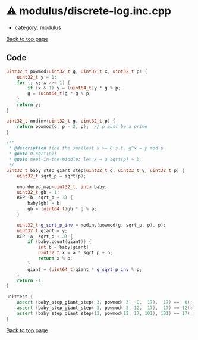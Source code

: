 <!-- mathjax config similar to math.stackexchange -->
<script type="text/javascript" async
  src="https://cdnjs.cloudflare.com/ajax/libs/mathjax/2.7.5/MathJax.js?config=TeX-MML-AM_CHTML">
</script>
<script type="text/x-mathjax-config">
  MathJax.Hub.Config({
    TeX: { equationNumbers: { autoNumber: "AMS" }},
    tex2jax: {
      inlineMath: [ ['$','$'] ],
      processEscapes: true
    },
    "HTML-CSS": { matchFontHeight: false },
    displayAlign: "left",
    displayIndent: "2em"
  });
</script>

<script type="text/javascript" src="https://cdnjs.cloudflare.com/ajax/libs/jquery/3.4.1/jquery.min.js"></script>
<script src="https://cdn.jsdelivr.net/npm/jquery-balloon-js@1.1.2/jquery.balloon.min.js" integrity="sha256-ZEYs9VrgAeNuPvs15E39OsyOJaIkXEEt10fzxJ20+2I=" crossorigin="anonymous"></script>
<script type="text/javascript" src="../../assets/js/copy-button.js"></script>
<link rel="stylesheet" href="../../assets/css/copy-button.css" />


# :warning: modulus/discrete-log.inc.cpp
* category: modulus


[Back to top page](../../index.html)



## Code
```cpp
uint32_t powmod(uint32_t g, uint32_t x, uint32_t p) {
    uint32_t y = 1;
    for (; x; x >>= 1) {
        if (x & 1) y = (uint64_t)y * g % p;
        g = (uint64_t)g * g % p;
    }
    return y;
}

uint32_t modinv(uint32_t g, uint32_t p) {
    return powmod(g, p - 2, p);  // p must be a prime
}

/**
 * @description find the smallest x >= 0 s.t. g^x = y mod p
 * @note O(sqrt(p))
 * @note meet-in-the-middle; let x = a sqrt(p) + b
 */
uint32_t baby_step_giant_step(uint32_t g, uint32_t y, uint32_t p) {
    uint32_t sqrt_p = sqrt(p);

    unordered_map<uint32_t, int> baby;
    uint32_t gb = 1;
    REP (b, sqrt_p + 3) {
        baby[gb] = b;
        gb = (uint64_t)gb * g % p;
    }

    uint32_t g_sqrt_p_inv = modinv(powmod(g, sqrt_p, p), p);
    uint32_t giant = y;
    REP (a, sqrt_p + 3) {
        if (baby.count(giant)) {
            int b = baby[giant];
            uint32_t x = a * sqrt_p + b;
            return x % p;
        }
        giant = (uint64_t)giant * g_sqrt_p_inv % p;
    }
    return -1;
}

unittest {
    assert (baby_step_giant_step( 3, powmod( 3,  0,  17),  17) ==  0);
    assert (baby_step_giant_step( 3, powmod( 3, 12,  17),  17) == 12);
    assert (baby_step_giant_step(12, powmod(12, 17, 101), 101) == 17);
}

```

[Back to top page](../../index.html)

